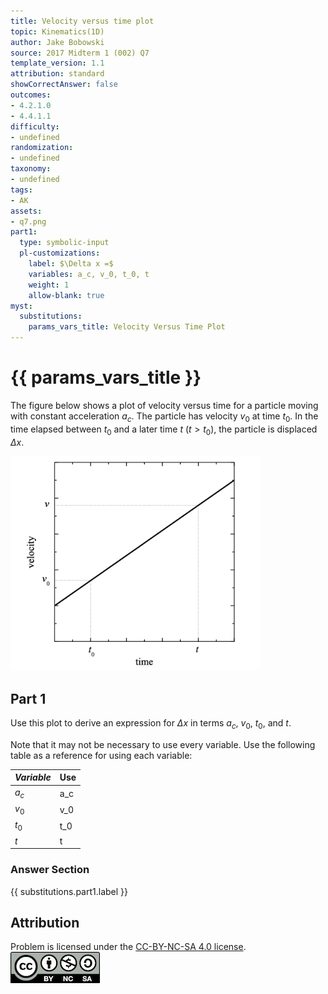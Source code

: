 ```yaml
---
title: Velocity versus time plot
topic: Kinematics(1D)
author: Jake Bobowski
source: 2017 Midterm 1 (002) Q7
template_version: 1.1
attribution: standard
showCorrectAnswer: false
outcomes:
- 4.2.1.0
- 4.4.1.1
difficulty:
- undefined
randomization:
- undefined
taxonomy:
- undefined
tags:
- AK
assets:
- q7.png
part1:
  type: symbolic-input
  pl-customizations:
    label: $\Delta x =$
    variables: a_c, v_0, t_0, t
    weight: 1
    allow-blank: true
myst:
  substitutions:
    params_vars_title: Velocity Versus Time Plot
---
```

# {{ params_vars_title }}
The figure below shows a plot of velocity versus time for a particle moving with constant acceleration $a_c$. The particle has velocity $v_0$ at time $t_0$. In the time elapsed between $t_0$ and a later time $t$ ($t > t_0$), the particle is displaced $\Delta x$.

<img src="q7.png" alt = "A velocity versus time plot starting at the second notch on the y-axis and 0 on the x-axis." width = 400px>

## Part 1

Use this plot to derive an expression for $\Delta x$ in terms $a_c$, $v_0$, $t_0$, and $t$.

Note that it may not be necessary to use every variable. Use the following table as a reference for using each variable:

| $Variable$ | Use      |
|------------|----------|
| $a_c$      |  a_c     |
| $v_0$      |  v_0     |
| $t_0$      |  t_0     |
| $t$        |  t       |

### Answer Section

{{ substitutions.part1.label }}

## Attribution

Problem is licensed under the [CC-BY-NC-SA 4.0 license](https://creativecommons.org/licenses/by-nc-sa/4.0/).<br> ![The Creative Commons 4.0 license requiring attribution-BY, non-commercial-NC, and share-alike-SA license.](https://raw.githubusercontent.com/firasm/bits/master/by-nc-sa.png)